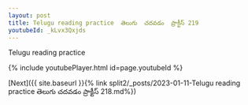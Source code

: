 ```yaml
---
layout: post
title: Telugu reading practice  తెలుగు  చదవడం  ప్రాక్టీస్ 219
youtubeId: _kLvx3Qxjds
---
```

 
 
Telugu reading practice
 
 
 
 
 


{% include youtubePlayer.html id=page.youtubeId %}
 
[Next]({{ site.baseurl }}{% link  split2/_posts/2023-01-11-Telugu reading practice  తెలుగు  చదవడం  ప్రాక్టీస్ 218.md%})
 
